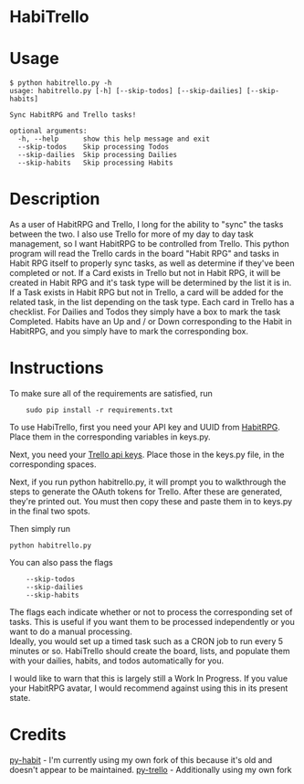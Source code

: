 HabiTrello
==========

Usage
=====
```
$ python habitrello.py -h
usage: habitrello.py [-h] [--skip-todos] [--skip-dailies] [--skip-habits]

Sync HabitRPG and Trello tasks!

optional arguments:
  -h, --help      show this help message and exit
  --skip-todos    Skip processing Todos
  --skip-dailies  Skip processing Dailies
  --skip-habits   Skip processing Habits
```

Description
===========

As a user of HabitRPG and Trello, I long for the ability to "sync" the tasks between the two. 
I also use Trello for more of my day to day task management, so I want HabitRPG to be controlled from Trello. 
This python program will read the Trello cards in the board "Habit RPG" and tasks in Habit RPG itself to properly sync tasks, as well as determine if they've been completed or not.
If a Card exists in Trello but not in Habit RPG, it will be created in Habit RPG and it's task type will be determined by the list it is in.
If a Task exists in Habit RPG but not in Trello, a card will be added for the related task, in the list depending on the task type.
Each card in Trello has a checklist. For Dailies and Todos they simply have a box to mark the task Completed.
Habits have an Up and / or Down corresponding to the Habit in HabitRPG, and you simply have to mark the corresponding box.

Instructions
============

To make sure all of the requirements are satisfied, run  
```
    sudo pip install -r requirements.txt
```

To use HabiTrello, first you need your API key and UUID from [HabitRPG](https://habitrpg.com/#/options/settings/api). Place them in the corresponding variables in keys.py.

Next, you need your [Trello api keys](https://trello.com/1/appKey/generate). Place those in the keys.py file, in the corresponding spaces.

Next, if you run python habitrello.py, it will prompt you to walkthrough the steps to generate the OAuth tokens for Trello. After these are generated, they're printed out. You must then copy these and paste them in to keys.py in the final two spots.

Then simply run  
```
python habitrello.py
```

You can also pass the flags
```
    --skip-todos
    --skip-dailies
    --skip-habits
```
The flags each indicate whether or not to process the corresponding set of tasks. 
This is useful if you want them to be processed independently or you want to do a manual processing.  
Ideally, you would set up a timed task such as a CRON job to run every 5 minutes or so.
HabiTrello should create the board, lists, and populate them with your dailies, habits, and todos automatically
for you.

I would like to warn that this is largely still a Work In Progress. If you value your HabitRPG avatar, I would recommend against using this in its present state.

Credits
=======
[py-habit](https://github.com/elssar/pyhabit) - I'm currently using my own fork of this
because it's old and doesn't appear to be maintained.
[py-trello](https://github.com/sarumont/py-trello) - Additionally using my own fork
